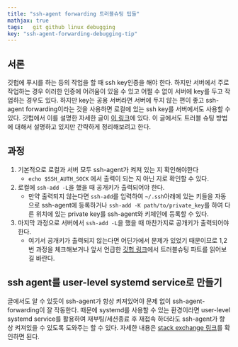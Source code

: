 ```yaml
---
title: "ssh-agent forwarding 트러블슈팅 팁들"
mathjax: true
tags:	git github linux debugging
key: "ssh-agent-forwarding-debugging-tip"
---
```


## 서론

깃헙에 푸시를 하는 등의 작업을 할 때 ssh key인증을 해야 한다. 하지만 서버에서 주로 작업하는 경우 이러한 인증에 어려움이 있을 수 있고 어쩔 수 없이 서버에 key를 두고 작업하는 경우도 있다. 하지만 key는 공용 서버라면 서버에 두지 않는 편이 좋고 ssh-agent forwarding이라는 것을 사용하면 로컬에 있는 ssh key를 서버에서도 사용할 수 있다. 깃헙에서 이를 설명한 자세한 글이 [이 링크](https://docs.github.com/en/developers/overview/using-ssh-agent-forwarding)에 있다. 이 글에서도 트러블 슈팅 방법에 대해서 설명하고 있지만 간략하게 정리해보려고 한다.

## 과정

1. 기본적으로 로컬과 서버 모두 ssh-agent가 켜져 있는 지 확인해야한다
   - `echo $SSH_AUTH_SOCK` 에서 출력이 되는 지 아닌 지로 확인할 수 있다.
2. 로컬에 `ssh-add -L`을 했을 때 공개키가 출력되어야 한다.
   - 만약 출력되지 않는다면 `ssh-add`를 입력하여 `~/.ssh`아래에 있는 키들을 자동으로 ssh-agent에 등록하거나 `ssh-add -K path/to/private_key`를 하여 다른 위치에 있는 private key를 ssh-agent와 키체인에 등록할 수 있다.
3. 마지막 과정으로 서버에서 `ssh-add -L`을 했을 때 마찬가지로 공개키가 출력되어야 한다.
   - 여기서 공개키가 출력되지 않는다면 어딘가에서 문제가 있었기 때문이므로 1,2번 과정을 체크해보거나 앞서 언급한 [깃헙 링크](https://docs.github.com/en/developers/overview/using-ssh-agent-forwarding)에서 트러블슈팅 파트를 읽어보길 바란다.

## ssh agent를 user-level systemd service로 만들기

글에서도 알 수 있듯이 ssh-agent가 항상 켜져있어야 문제 없이 ssh-agent-forwarding이 잘 작동한다. 때문에 systemd를 사용할 수 있는 환경이라면 user-level systemd service를 활용하여 재부팅/세션종료 후 재접속 하더라도 ssh-agent가 항상 켜져있을 수 있도록 도와주는 할 수 있다. 자세한 내용은 [stack exchange 링크](https://unix.stackexchange.com/a/390631)를 확인하면 된다.